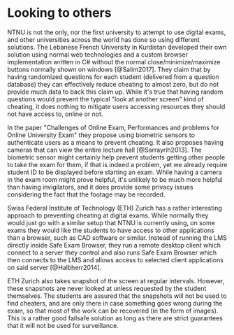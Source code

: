 # Looking to others
NTNU is not the only, nor the first university to attempt to use digital exams,
and other universities across the world has done so using different solutions.
The Lebanese French University in Kurdistan developed their own solution using
normal web technologies and a custom browser implementation written in C#
without the normal close/minimize/maximize buttons normally shown on windows
[@Salim2017]. They claim that by having randomized questions for each student
(delivered from a question database) they can effectively reduce cheating to
almost zero, but do not provide much data to back this claim up. While it's true
that having random questions would prevent the typical "look at another screen"
kind of cheating, it does nothing to mitigate users accessing resources they
should not have access to, online or not.

In the paper "Challenges of Online Exam, Performances and problems for Online
University Exam" they propose using biometric sensors to authenticate users as a
means to prevent cheating. It also proposes having cameras that can view the
entire lecture hall [@Sarrayrih2013]. The biometric sensor might certainly help
prevent students getting other people to take the exam for them, if that is
indeed a problem, yet we already require student ID to be displayed before
starting an exam. While having a camera in the exam room might prove helpful,
it's unlikely to be much more helpful than having invigilators, and it does
provide some privacy issues considering the fact that the footage may be
recorded.

Swiss Federal Institute of Technology (ETH) Zurich has a rather interesting
approach to preventing cheating at digital exams. While normally they would just
go with a similar setup that NTNU is currently using, on some exams they would
like the students to have access to other applications than a browser, such as
CAD software or similar. Instead of running the LMS directly inside Safe Exam
Browser, they run a remote desktop client which connect to a server they control
and also runs Safe Exam Browser which then connects to the LMS and allows access
to selected client applications on said server [@Halbherr2014].

ETH Zurich also takes snapshot of the screen at regular intervals. However,
these snapshots are never looked at unless requested by the student themselves.
The students are assured that the snapshots will not be used to find cheaters,
and are only there in case something goes wrong during the exam, so that most
of the work can be recovered (in the form of images). This is a rather good
failsafe solution as long as there are strict guarantees that it will not be
used for surveillance.
